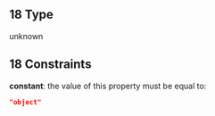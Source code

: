 ## 18 Type

unknown

## 18 Constraints

**constant**: the value of this property must be equal to:

```json
"object"
```
